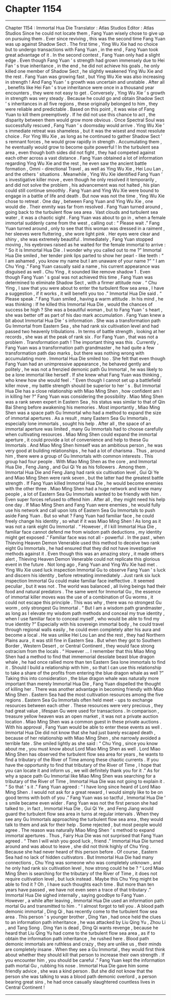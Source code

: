
# Chapter 1154


---

Chapter 1154 : Immortal Hua Die
Translator :
Atlas Studios
Editor :
Atlas Studios
Since he could not locate them , Fang Yuan wisely chose to give up on pursuing them .
Ever since reviving , this was the second time Fang Yuan was up against Shadow Sect . The first time , Ying Wu Xie had no choice but to undergo transactions with Fang Yuan , in the end , Fang Yuan took great advantage of it .
In the second contest , Fang Yuan only had a slight edge . Even though Fang Yuan ’ s strength had grown immensely due to Hei Fan ’ s true inheritance , in the end , he did not achieve his goals , he only killed one member of Shadow Sect , he slightly weakened Ying Wu Xie and the rest .
Fang Yuan was growing fast , but Ying Wu Xie was also increasing in strength !
And Fang Yuan ’ s growth was uncertain and unstable . After all , benefits like Hei Fan ’ s true inheritance were once in a thousand year encounters , they were not easy to get .
Conversely , Ying Wu Xie ’ s growth in strength was very steady .
Because he could go and obtain Shadow Sect ’ s inheritances in all five regions , these originally belonged to him , they were reliable and predictable .
Based on this point , it was wise of Fang Yuan to kill them preemptively .
If he did not use this chance to act , the disparity between them would grow more obvious . Once Spectral Soul was successfully rescued , Fang Yuan ’ s doomsday would arrive .
Ying Wu Xie ’ s immediate retreat was shameless , but it was the wisest and most resolute choice .
For Ying Wu Xie , as long as he continued to gather Shadow Sect ’ s remnant forces , he would grow rapidly in strength . Accumulating them , he eventually would grow to become quite powerful !
In the turbulent sea area , even though both sides did not fight , they had competed against each other across a vast distance .
Fang Yuan obtained a lot of information regarding Ying Wu Xie and the rest , he even saw the ancient battle formation , Omni - directional Travel , as well as Ying Wu Xie , Hei Lou Lan , and the others ’ situations .
Meanwhile , Ying Wu Xie identified Fang Yuan ’ s investigative killer move , even though he only resolved it temporarily , and did not solve the problem , his advancement was not halted , his plan could still continue smoothly .
Fang Yuan and Ying Wu Xie were bound to engage in a battle of life and death .
But now was not the time , Ying Wu Xie chose to retreat .
One day , between Fang Yuan and Ying Wu Xie , one would die . Their enmity was far from resolved .
Fang Yuan turned around , going back to the turbulent flow sea area .
Vast clouds and turbulent sea water , it was a chaotic sight .
Fang Yuan was about to go in , when a female immortal suddenly came from the west , calling out : “ Please wait .”
Fang Yuan turned around , only to see that this woman was dressed in a raiment , her sleeves were fluttering , she wore light pink . Her eyes were clear and shiny , she was extremely beautiful .
Immediately , Fang Yuan stopped moving , his eyebrows raised as he waited for the female immortal to arrive : “ So it is Immortal Hua Die . I wonder why you called out to me ?”
Immortal Hua Die smiled , her tender pink lips parted to show her pearl - like teeth : “ I am ashamed , you know my name but I am unaware of your name ?”
“ I am Chu Ying .” Fang Yuan casually said a name , his current appearance was disguised as well .
Chu Ying , it sounded like remove shadow
1
.
Even though Fang Yuan ’ s goal was not achieved this time , Fang Yuan was determined to eliminate Shadow Sect , with a firmer attitude now .
“ Chu Ying , I saw that you were about to enter the turbulent flow sea area , I have a suggestion , if it works , it will benefit you too .” Immortal Hua Die said .
“ Please speak .” Fang Yuan smiled , having a warm attitude .
In his mind , he was thinking : If he killed this Immortal Hua Die , would the chances of success be high ?
She was a beautiful woman , but to Fang Yuan ’ s heart , she was better off as part of his dao mark accumulation .
Fang Yuan knew a bit about Immortal Hua Die ’ s information . She was a transformation path Gu Immortal from Eastern Sea , she had rank six cultivation level and had passed two heavenly tribulations .
In terms of battle strength , looking at her records , she was at the peak of rank six .
For Fang Yuan , that was not a problem .
Transformation path !
The important thing was this .
Currently , Fang Yuan was a transformation path grandmaster , he had quite a few transformation path dao marks , but there was nothing wrong with accumulating more .
Immortal Hua Die smiled too .
She felt that even though Fang Yuan had an unimpressive appearance , he behaved gently and politely , he was not a frenzied demonic path Gu Immortal , he was likely to be a lone immortal like herself .
If she knew what Fang Yuan was thinking , who knew how she would feel .
“ Even though I cannot set up a battlefield killer move , my battle strength should be superior to her ’ s . But Immortal Hua Die has a close relationship with Miao Ming Shen , how confident am I in killing her ?” Fang Yuan was considering the possibility .
Miao Ming Shen was a rank seven expert in Eastern Sea , his status was similar to that of Qin Bai Sheng before awakening his memories .
Most importantly , Miao Ming Shen was a space path Gu Immortal who had a method to expand the size of immortal apertures . As a result , many Eastern Sea Gu Immortals , especially lone immortals , sought his help .
After all , the space of an immortal aperture was limited , many Gu Immortals had to choose carefully when cultivating resources . Miao Ming Shen could expand the immortal aperture , it could provide a lot of convenience and help to these Gu Immortals .
And Miao Ming Shen himself was an ambitious person , he was very good at building relationships , he had a lot of charisma . Thus , around him , there were a group of Gu Immortals with common interests .
This group had four people . With Miao Ming Shen as the core , and Immortal Hua Die , Feng Jiang , and Gui Qi Ye as his followers .
Among them , Immortal Hua Die and Feng Jiang had rank six cultivation level , Gui Qi Ye and Miao Ming Shen were rank seven , but the latter had the greatest battle strength .
If Fang Yuan killed Immortal Hua Die , he would become enemies with the other three .
Miao Ming Shen had a huge network and knew many people , a lot of Eastern Sea Gu Immortals wanted to be friendly with him . Even super forces refused to offend him . After all , they might need his help one day .
If Miao Ming Shen and Fang Yuan were enemies , he would fully use his network and call upon lots of Eastern Sea Gu Immortals to push aside Fang Yuan .
But so what ?
Fang Yuan had familiar face , he could freely change his identity , so what if it was Miao Ming Shen !
As long as it was not a rank eight Gu Immortal .
“ However , if I kill Immortal Hua Die , familiar face cannot defend me from wisdom path deductions , my identity might get exposed .”
Familiar face was not all - powerful .
In the past , when Thieving Heaven Demon Venerable used this method to deceive two rank eight Gu Immortals , he had ensured that they did not have investigative methods against it .
Even though this was an amazing story , it made others alert , Thieving Heaven Demon Venerable could not replicate this glorious event in the future .
Not long ago , Fang Yuan and Ying Wu Xie had met .
Ying Wu Xie used luck inspection Immortal Gu to observe Fang Yuan ’ s luck and discern his identity , before retreating immediately .
Just rank six luck inspection Immortal Gu could make familiar face ineffective . It seemed peculiar , but it was not .
The world was balanced , all living beings had their food and natural predators . The same went for Immortal Gu , the essence of immortal killer moves was the use of a combination of Gu worms , it could not escape this principle .
This was why , there was no strongest Gu worm , only strongest Gu Immortal .
“ But I am a wisdom path grandmaster , as long as I elevate my wisdom path methods and conceal my true identity , when I use familiar face to conceal myself , who would be able to find my true identity ?”
Especially with his sovereign immortal body , he could travel through regional walls easily , he could even completely alter his aura and become a local .
He was unlike Hei Lou Lan and the rest , they had Northern Plains aura , it was still fine in Eastern Sea . But when they got to Southern Border , Western Desert , or Central Continent , they would face strong ostracism from the locals .
“ However … I remember that this Miao Ming Shen had a method to find that immemorial desolate beast blue dragon whale , he had once rallied more than ten Eastern Sea lone immortals to find it . Should I build a relationship with him , so that I can use this relationship to take a share of the profits from entering the blue dragon whale as well ?”
Taking this into consideration , the blue dragon whale was naturally more important than merely Immortal Hua Die , Fang Yuan dispelled the thought of killing her .
There was another advantage in becoming friendly with Miao Ming Shen .
Eastern Sea had the most cultivation resources among the five regions . Eastern Sea Gu Immortals often held meet - ups to exchange resources between each other . These resources were very precious , they had great value , lifespan Gu were used for transactions . In comparison , treasure yellow heaven was an open market , it was not a private auction location .
Miao Ming Shen was a common guest in these private auctions . With his approval , Fang Yuan would be able to enter these events as well .
Immortal Hua Die did not know that she had just barely escaped death , because of her relationship with Miao Ming Shen , she narrowly avoided a terrible fate .
She smiled lightly as she said : “ Chu Ying , since you know about me , you must know about Lord Miao Ming Shen as well . Lord Miao Ming Shen has observed the turbulent flow sea area for years , he wants to find a tributary of the River of Time among these chaotic currents . If you have the opportunity to find that tributary of the River of Time , I hope that you can locate it and inform us , we will definitely thank you for it .”
As for why a space path Gu Immortal like Miao Ming Shen was searching for a tributary of the River of Time , Immortal Hua Die was not going to explain it .
“ So that ’ s it .” Fang Yuan agreed : “ I have long since heard of Lord Miao Ming Shen . I would not ask for a great reward , I would simply like to be on good terms with both of you .”
Fang Yuan was so tactful , Immortal Hua Die ’ s smile became even wider .
Fang Yuan was not the first person she had talked to , in fact , Immortal Hua Die , Gui Qi Ye , and Feng Jiang would guard the turbulent flow sea area in turns at regular intervals . When they see any Gu Immortals approaching the turbulent flow sea area , they would talk to them and ask for their help .
Some rejected , but most people would agree .
The reason was naturally Miao Ming Shen ’ s method to expand immortal apertures .
Thus , Fairy Hua Die was not surprised that Fang Yuan agreed .
“ Then I will wish you good luck , friend .” Immortal Hua Die turned around and was about to leave , she did not think highly of Chu Ying .
Because she had never heard of this person before .
Of course , Eastern Sea had no lack of hidden cultivators . But Immortal Hua Die had many connections , Chu Ying was someone who was completely unknown , and he only had rank six cultivation level , how strong could he be ?
“ Lord Miao Ming Shen is searching for the tributary of the River of Time , it does not require cultivation level , but luck instead . Maybe this Chu Ying might be able to find it ? Oh , I have such thoughts each time . But more than ten years have passed , we have not even seen a trace of that tributary .”
Immortal Hua Die sighed internally , saying goodbye to Fang Yuan .
However , a while after leaving , Immortal Hua Die used an information path mortal Gu and transmitted to him .
“ I almost forgot to tell you . A blood path demonic immortal , Ding Qi , has recently come to the turbulent flow sea area . This person ’ s younger brother , Ding Yan , had once held the clues to an information path inheritance , he was attacked by Liu Qing Yu , Zhou Li , and Tang Song . Ding Yan is dead , Ding Qi wants revenge , because he heard that Liu Qing Yu had come to the turbulent flow sea area , as if to obtain the information path inheritance , he rushed here . Blood path demonic immortals are ruthless and crazy , they are unlike us , their minds are completely insane . When they see a Gu Immortal , they would first think about whether they should kill that person to increase their own strength . If you encounter him , you should be careful .”
Fang Yuan kept the information path mortal Gu , rubbing his nose .
Immortal Hua Die gave him some friendly advice , she was a kind person . But she did not know that the person she was talking to was a blood path demonic overlord , a person bearing great sins , he had once casually slaughtered countless lives in Central Continent !

---

